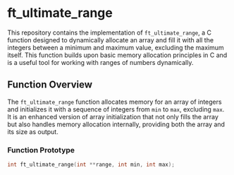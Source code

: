 # ft_ultimate_range

This repository contains the implementation of `ft_ultimate_range`, a C function designed to dynamically allocate an array and fill it with all the integers between a minimum and maximum value, excluding the maximum itself. This function builds upon basic memory allocation principles in C and is a useful tool for working with ranges of numbers dynamically.

## Function Overview

The `ft_ultimate_range` function allocates memory for an array of integers and initializes it with a sequence of integers from `min` to `max`, excluding `max`. It is an enhanced version of array initialization that not only fills the array but also handles memory allocation internally, providing both the array and its size as output.

### Function Prototype

```c
int ft_ultimate_range(int **range, int min, int max);
